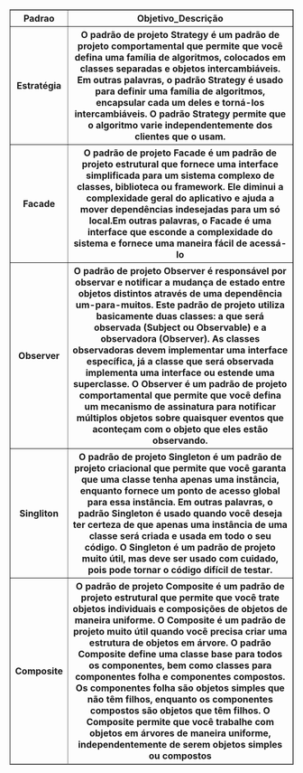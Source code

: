 
<body>
      <table border="1" width="500">
        <thead>
         <tr>
             <th scope="col">Padrao</th>
             <th scope="col">Objetivo_Descrição</th>
         </tr>
         <tr>
             <th scope="col">Estratégia</th>
             <th scope="col">O padrão de projeto Strategy é um padrão de projeto comportamental que permite que você defina uma família de algoritmos,
                              colocados  em classes separadas e objetos intercambiáveis. Em outras palavras, o padrão Strategy é usado para
                              definir uma família de algoritmos, encapsular cada um deles e torná-los intercambiáveis. O padrão Strategy permite que o 
                              algoritmo varie independentemente dos clientes que o usam.                
              </th>
         </tr>
               <tr>
             <th scope="col">Facade</th>
             <th scope="col">O padrão de projeto Facade é um padrão de projeto estrutural que fornece uma interface simplificada para um sistema complexo de classes, biblioteca ou framework. 
                             Ele diminui a complexidade geral do aplicativo e ajuda a mover dependências indesejadas para um só local.Em outras palavras, o Facade é uma interface que esconde
                             a complexidade do sistema e fornece uma maneira fácil de acessá-lo</th>
             </tr>
             <tr>
             <th scope="col">Observer</th>
             <th scope="col">O padrão de projeto Observer é responsável por observar e notificar a mudança de estado entre objetos distintos através de uma dependência um-para-muitos. 
Este padrão de projeto utiliza basicamente duas classes: a que será observada (Subject ou Observable) e a observadora (Observer). As classes observadoras
devem implementar uma interface específica, já a classe que será observada implementa uma interface ou estende uma superclasse. O Observer é um padrão de 
projeto comportamental que permite que você defina um mecanismo de assinatura para notificar múltiplos objetos sobre quaisquer eventos que aconteçam com 
o objeto que eles estão observando.
            </th>
            </tr>
               <tr>
             <th scope="col">Singliton</th>
             <th scope="col">O padrão de projeto Singleton é um padrão de projeto criacional que permite que você garanta que uma classe tenha apenas uma instância, enquanto fornece um
ponto de acesso global para essa instância. Em outras palavras, o padrão Singleton é usado quando você deseja ter certeza de que apenas uma instância de uma
classe será criada e usada em todo o seu código. O Singleton é um padrão de projeto muito útil, mas deve ser usado com cuidado, pois pode tornar o código difícil de testar.</th>
             </tr>
               <tr>
             <th scope="col">Composite</th>
             <th scope="col">O padrão de projeto Composite é um padrão de projeto estrutural que permite que você trate objetos individuais e composições de objetos de maneira uniforme. O Composite é um
padrão de projeto muito útil quando você precisa criar uma estrutura de objetos em árvore. O padrão Composite define uma classe base para todos os componentes, bem como 
classes para componentes folha e componentes compostos. Os componentes folha são objetos simples que não têm filhos, enquanto os componentes compostos são objetos que têm filhos.
O Composite permite que você trabalhe com objetos em árvores de maneira uniforme, independentemente de serem objetos simples ou compostos
             </th>
          </tr>
        </thead>
     </table>
     </body>
